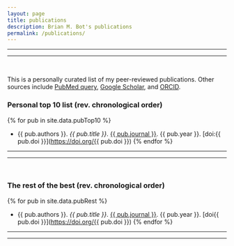```yaml
---
layout: page
title: publications
description: Brian M. Bot's publications
permalink: /publications/
---
```


***
***
<br>

This is a personally curated list of my peer-reviewed publications. Other sources include [PubMed query](http://www.ncbi.nlm.nih.gov/pubmed/?term=((((Bot+B%5BAuthor%5D)+OR+Bot+BM%5BAuthor%5D)+OR+Bot%2C+Brian%5BAuthor%5D)+OR+Bot%2C+Brian+M%5BAuthor%5D)+NOT+Le+Bot+B%5BAuthor%5D+NOT+Bot+BL%5BAuthor%5D), [Google Scholar](https://scholar.google.com/citations?user=uL8iPIMAAAAJ&hl=en), and [ORCID](http://orcid.org/0000-0002-2412-6826).

### Personal top 10 list (rev. chronological order)

{% for pub in site.data.pubTop10 %}
- {{ pub.authors }}. *{{ pub.title }}*. <u>{{ pub.journal }}</u>. {{ pub.year }}. [doi:{{ pub.doi }}](https://doi.org/{{ pub.doi }})
{% endfor %}

***
***
<br>

### The rest of the best (rev. chronological order)

{% for pub in site.data.pubRest %}
- {{ pub.authors }}. *{{ pub.title }}*. <u>{{ pub.journal }}</u>. {{ pub.year }}. [doi{{ pub.doi }}](https://doi.org/{{ pub.doi }})
{% endfor %}

***
***
